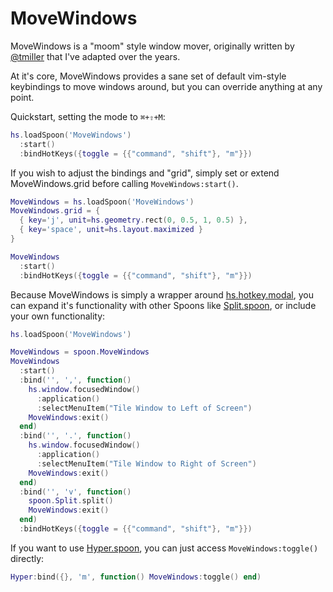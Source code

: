 # MoveWindows

MoveWindows is a "moom" style window mover, originally written by
[@tmiller](https://github.com/tmiller/) that I've adapted over the years.

At it's core, MoveWindows provides a sane set of default vim-style keybindings
to move windows around, but you can override anything at any point.

Quickstart, setting the mode to `⌘+⇧+M`:

```lua
hs.loadSpoon('MoveWindows')
  :start()
  :bindHotKeys({toggle = {{"command", "shift"}, "m"}})
```

If you wish to adjust the bindings and "grid", simply set or extend
MoveWindows.grid before calling `MoveWindows:start()`.

```lua
MoveWindows = hs.loadSpoon('MoveWindows')
MoveWindows.grid = {
  { key='j', unit=hs.geometry.rect(0, 0.5, 1, 0.5) },
  { key='space', unit=hs.layout.maximized }
}

MoveWindows
  :start()
  :bindHotKeys({toggle = {{"command", "shift"}, "m"}})
```

Because MoveWindows is simply a wrapper around
[hs.hotkey.modal](https://www.hammerspoon.org/docs/hs.hotkey.modal), you can
expand it's functionality with other Spoons like
[Split.spoon](https://github.com/evantravers/Split.spoon), or include your own
functionality:

```lua
hs.loadSpoon('MoveWindows')

MoveWindows = spoon.MoveWindows
MoveWindows
  :start()
  :bind('', ',', function()
    hs.window.focusedWindow()
      :application()
      :selectMenuItem("Tile Window to Left of Screen")
    MoveWindows:exit()
  end)
  :bind('', '.', function()
    hs.window.focusedWindow()
      :application()
      :selectMenuItem("Tile Window to Right of Screen")
    MoveWindows:exit()
  end)
  :bind('', 'v', function()
    spoon.Split.split()
    MoveWindows:exit()
  end)
  :bindHotKeys({toggle = {{"command", "shift"}, "m"}})
```

If you want to use [Hyper.spoon](https://github.com/evantravers/Hyper.spoon),
you can just access `MoveWindows:toggle()` directly:

```lua
Hyper:bind({}, 'm', function() MoveWindows:toggle() end)
```
